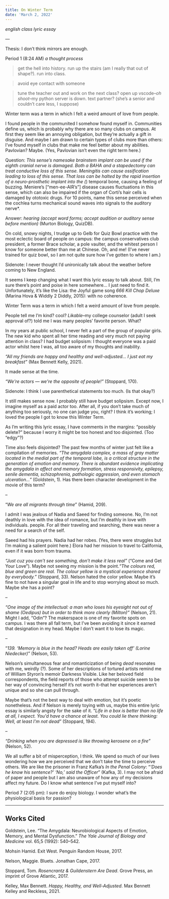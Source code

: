 ```yaml
---
title: On Winter Term
date: 'March 2, 2022'
---
```


*english class lyric essay*

—

Thesis: I don’t think mirrors are enough.


Period 1 (8:24 AM) *a thought process*

> get the hell into history. run up the stairs (am I really that out of shape?). run into class.

> avoid eye contact with someone

> tune the teacher out and work on the next class? open up vscode–*oh shoot*–my python server is down. text partner? (she’s a senior and couldn’t care less, I suppose)

Winter term was a term in which I felt a weird amount of love from people.

I found people in the communited I somehow found myself in. Communities define us, which is probably why there are so many clubs on campus. At first they seem like an annoying obligation, but they’re actually a gift in disguise. And maybe I am drawn to certain types of clubs more than others: I’ve found myself in clubs that make me feel better about my abilities. Pavlovian? Maybe. (Yes, Pavlovian isn’t even the right term here.)

Question: *This sense’s namesake brainstem implant can be used if the eighth cranial nerve is damaged. Both a BAHA and a stapedectomy can treat conductive loss of this sense. Meningitis can cause ossification leading to loss of this sense. That loss can be halted by the rapid insertion of a neuro-prosthetic implant into the (*) temporal bone, causing a feeling of buzzing. Meniere’s [“men-ee-AIR’s”] disease causes fluctuations in this sense, which can also be impaired if the organ of Corti’s hair cells is damaged by ototoxic drugs. For 10 points, name this sense perceived when the cochlea turns mechanical sound waves into signals to the auditory nerve*.

Answer: *hearing (accept word forms; accept audition or auditory sense before mention)* (Murton Biology, QuizDB).

On cold, snowy nights, I trudge up to Gelb for Quiz Bowl practice with the most eclectic board of people on campus: the campus conservatives club president, a former Brace scholar, a pole vaulter, and the whitest person I know for someone better than me at Chinese. Oh, and me! (I’ve never trained for quiz bowl, so I am not quite sure how I’ve gotten to where I am.)

Sidenote: I never thought I’d unironically talk about the weather before coming to New England.

It seems I keep changing what I want this lyric essay to talk about. Still, I’m sure there’s point and poise in here somewhere… I just need to find it. Unfortunately, it’s like the Lisa: the Joyful game song *666 Kill Chop Deluxe* (Marina Hova & Widdly 2 Diddly, 2015): with no coherence.

Winter Term was a term in which I felt a weird amount of love from people.

People tell me I’m kind? cool? *Likable*–my college counselor (adult I seek approval of?) told me I was many peoples’ favorite person. What?

In my years at public school, I never felt a part of the group of popular girls. The new kid who spent all her time reading and very much not paying attention in class? I had budget solipsism: I thought everyone was a paid actor whilst here I was, all too aware of my thoughts and inability.

*“All my friends are happy and healthy and well-adjusted… I just eat my breakfast”* (Max Bennett Kelly, 2021).

It made sense at the time.

*“We're actors — we're the opposite of people!”* (Stoppard, 170).

Sidenote: I think I use parenthetical statements too much. (Is that okay?)

It still makes sense now. I probably still have budget solipsism. Except now, I imagine myself as a paid actor too. After all, if you don’t take much of anything too seriously, no one can judge you, right? I think it’s working; I loved the people I got to know this Winter Term.

As I’m writing this lyric essay, I have comments in the margins: “possibly delete?” because I worry it might be too honest and too disjointed. (Too “edgy”?)

Time also feels disjointed? The past few months of winter just felt like a compilation of memories. *“The amygdala complex, a mass of gray matter located in the medial part of the temporal lobe, is a critical structure in the generation of emotion and memory. There is abundant evidence implicating the amygdala in affect and memory formation, stress responsivity, epilepsy, senile dementia, schizophrenia, pathologic aggression, and even stomach ulceration…”* (Goldstein, 1). Has there been character development in the movie of this term?

–

“*We are all migrants through time*” (Hamid, 209).

I admit I was jealous of Nadia and Saeed for finding someone. No, I’m not deathly in love with the idea of romance, but I’m deathly in love with individuals. people. For all their traveling and searching, there was never a need for a search of the self.

Saeed had his prayers. Nadia had her robes. (Yes, there were struggles but I’m making a salient point here.) Elora had her mission to travel to California, even if it was born from trauma.

*“Just cuz you can’t see something, don’t make it less real”* (“Come and Get Your Love”). Maybe not seeing my mission is the point.*“The colours red, blue and green are real. The colour yellow is a mystical experience shared by everybody.”* (Stoppard, 33). Nelson hated the color yellow. Maybe it’s fine to not have a singular goal in life and to stop worrying about so much. Maybe she has a point?

–

*“One image of the intellectual: a man who loses his eyesight not out of shame (Oedipus) but in order to think more clearly (Milton)”* (Nelson, 21). Might I add, “Odin”? The makerspace is one of my favorite spots on campus. I was there all fall term, but I've been avoiding it since it earned that designation in my head. Maybe I don’t want it to lose its magic.

–

“*139. ‘Memory is blue in the head? Heads are easily taken off’ (Lorine Niedecker)*” (Nelson, 53).

Nelson’s simultaneous fear and romanticization of being *dead* resonates with me, weirdly (?). Some of her descriptions of tortured artists remind me of William Styron’s memoir Darkness Visible. Like her beloved field correspondents, the field reports of those who attempt suicide seem to be her way of convincing herself it’s not worth it–that her experiences aren’t unique and so she can pull through.

Maybe that’s not the best way to deal with emotion, but it’s poetic nonetheless. And if Nelson is merely toying with us, maybe this entire lyric essay is similarly angsty for the sake of it. “*Life in a box is better than no life at all, I expect. You'd have a chance at least. You could lie there thinking: Well, at least I'm not dead*” (Stoppard, 194).

–

*“Drinking when you are depressed is like throwing kerosene on a fire”* (Nelson, 52).

We all suffer a bit of misperception, I think. We spend so much of our lives wondering how we are perceived that we don’t take the time to perceive others. We are like the prisoner in Franz Kafka’s *In the Penal Colony*: “*‘Does he know his sentence?’ ‘No,’ said the Officer*” (Kafka, 3). I may not be afraid of paper and people but I am also unaware of how any of my decisions affect my future. Do I know what sentence I’ve put myself into?

Period 7 (2:05 pm): I sure do enjoy biology. I wonder what’s the physiological basis for passion?

----

## Works Cited

Goldstein, Lee. “The Amygdala: Neurobiological Aspects of Emotion, Memory, and Mental Dysfunction.” *The Yale Journal of Biology and Medicine* vol. 65,5 (1992): 540–542.

Mohsin Hamid. Exit West. Penguin Random House, 2017.

Nelson, Maggie. Bluets. Jonathan Cape, 2017.

Stoppard, Tom. *Rosencrantz & Guildenstern Are Dead*. Grove Press, an imprint of Grove Atlantic, 2017.

Kelley, Max Bennett. *Happy, Healthy, and Well-Adjusted*. Max Bennett Kelley and Reckless, 2021.